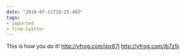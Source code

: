 ```yaml
---
date: "2010-07-11T18:25:40Z"
tags:
- imported
- from-twitter
---
```

This is how you do it\! http://yfrog.com/jpv87j http://yfrog.com/jb7z5j

